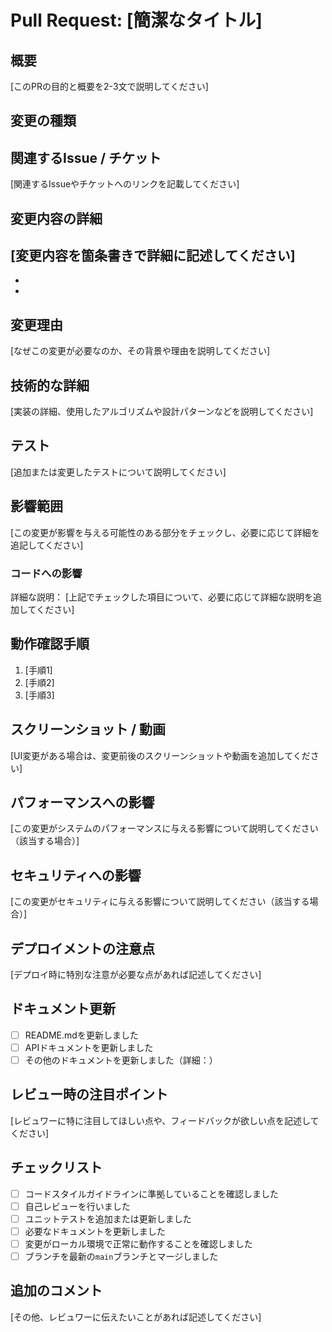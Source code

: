 # Pull Request: [簡潔なタイトル]

## 概要
[このPRの目的と概要を2-3文で説明してください]

## 変更の種類
<!-- 必要箇所のコメントアウトを外す
- [ ] バグ修正 (問題のある動作を修正する変更)
- [ ] 新機能 (新しい機能を追加する変更)
- [ ] 破壊的変更 (既存の機能を変更・削除する変更)
- [ ] パフォーマンス改善
- [ ] コードスタイルの更新 (フォーマット、変数名の変更など)
- [ ] リファクタリング (機能に影響を与えないコードの変更)
- [ ] テストの追加・修正
- [ ] ドキュメントの更新
- [ ] 依存関係の更新
- [ ] CI/CD関連の変更
- [ ] その他 (詳細を以下に記述)
-->

## 関連するIssue / チケット
[関連するIssueやチケットへのリンクを記載してください]

## 変更内容の詳細
[変更内容を箇条書きで詳細に記述してください]
- 
- 
- 

## 変更理由
[なぜこの変更が必要なのか、その背景や理由を説明してください]

## 技術的な詳細
[実装の詳細、使用したアルゴリズムや設計パターンなどを説明してください]

## テスト
[追加または変更したテストについて説明してください]
<!-- 必要箇所のコメントアウトを外す
- [ ] ユニットテスト
- [ ] 統合テスト
- [ ] E2Eテスト
-->

## 影響範囲
[この変更が影響を与える可能性のある部分をチェックし、必要に応じて詳細を追記してください]

### コードへの影響
<!-- 必要箇所のコメントアウトを外す
- [ ] フロントエンド
  - [ ] UI/UXの変更
  - [ ] 状態管理（Redux、Vuexなど）
  - [ ] APIとの通信
- [ ] バックエンド
  - [ ] APIエンドポイント
  - [ ] データベーススキーマ
  - [ ] ビジネスロジック
- [ ] データベース
  - [ ] 新しいテーブル/カラムの追加
  - [ ] 既存のテーブル/カラムの変更
  - [ ] インデックスの追加/変更
- [ ] 外部サービスとの連携
  - [ ] 支払いゲートウェイ
  - [ ] メール配信サービス
  - [ ] ストレージサービス（S3など）

### 非コード部分への影響
- [ ] ドキュメンテーション
  - [ ] API仕様書
  - [ ] ユーザーマニュアル
  - [ ] 開発者ガイド
- [ ] 設定ファイル
  - [ ] 環境変数
  - [ ] サーバー設定
- [ ] ビルド/デプロイメントプロセス
- [ ] パフォーマンス
  - [ ] アプリケーションの応答時間
  - [ ] データベースクエリの最適化
- [ ] セキュリティ
  - [ ] 認証/認可の変更
  - [ ] データの暗号化

### ビジネス/運用への影響
- [ ] ユーザーワークフロー
- [ ] 管理者機能
- [ ] レポート/分析機能
- [ ] サードパーティ連携

### その他
- [ ] テスト環境
- [ ] CI/CDパイプライン
- [ ] ログ出力/モニタリング
-->

詳細な説明：
[上記でチェックした項目について、必要に応じて詳細な説明を追加してください]


## 動作確認手順
1. [手順1]
2. [手順2]
3. [手順3]

## スクリーンショット / 動画
[UI変更がある場合は、変更前後のスクリーンショットや動画を追加してください]

## パフォーマンスへの影響
[この変更がシステムのパフォーマンスに与える影響について説明してください（該当する場合）]

## セキュリティへの影響
[この変更がセキュリティに与える影響について説明してください（該当する場合）]

## デプロイメントの注意点
[デプロイ時に特別な注意が必要な点があれば記述してください]

## ドキュメント更新
- [ ] README.mdを更新しました
- [ ] APIドキュメントを更新しました
- [ ] その他のドキュメントを更新しました（詳細：）

## レビュー時の注目ポイント
[レビュワーに特に注目してほしい点や、フィードバックが欲しい点を記述してください]

## チェックリスト
- [ ] コードスタイルガイドラインに準拠していることを確認しました
- [ ] 自己レビューを行いました
- [ ] ユニットテストを追加または更新しました
- [ ] 必要なドキュメントを更新しました
- [ ] 変更がローカル環境で正常に動作することを確認しました
- [ ] ブランチを最新の`main`ブランチとマージしました

## 追加のコメント
[その他、レビュワーに伝えたいことがあれば記述してください]